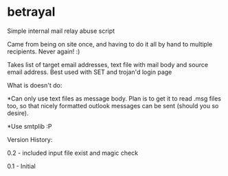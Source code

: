 # betrayal
Simple internal mail relay abuse script

Came from being on site once, and having to do it all by hand to multiple recipients. Never again! :)

Takes list of target email addresses, text file with mail body
and source email address. Best used with SET and trojan'd login page

What is doesn't do: 

*Can only use text files as message body. Plan is to get it to read .msg files too, so that nicely formatted outlook messages can be sent (should you so desire).

*Use smtplib :P

Version History:

0.2 - included input file exist and magic check

0.1 - Initial
